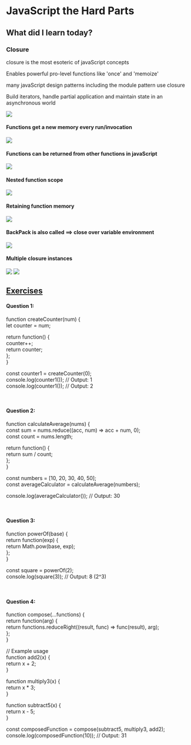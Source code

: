 <h1>JavaScript the Hard Parts</h1>
<h2>What did I learn today?</h2>
<h3>Closure</h3>
<p>closure is the most esoteric of javaScript concepts</p>
<p>Enables powerful pro-level functions like 'once' and 'memoize'</p>
<p>many javaScript design patterns including the module pattern use closure</p>
<p>Build iterators, handle partial application and maintain state in an asynchronous world</p>
<img src = "https://github.com/Rawan969/Mastering-JavaScript-in-20-Days/assets/121896627/6abe7a52-829e-4e38-bf22-3c5c0e6dc0c4">
<h4>Functions get a new memory every run/invocation</h4>
<img src = "https://github.com/Rawan969/Mastering-JavaScript-in-20-Days/assets/121896627/f5b77404-0a12-4e16-9fe3-6efc1238b66d">
<h4>Functions can be returned from other functions in javaScript</h4>
<img src = "https://github.com/Rawan969/Mastering-JavaScript-in-20-Days/assets/121896627/664b28f6-6c67-4a17-8366-c3e87aee421a">
<h4>Nested function scope</h4>
<img src = "https://github.com/Rawan969/Mastering-JavaScript-in-20-Days/assets/121896627/cfe2b26e-47a6-4dc3-84f7-322c0a543ea2">
<h4>Retaining function memory</h4>
<img src = "https://github.com/Rawan969/Mastering-JavaScript-in-20-Days/assets/121896627/7dfc15c9-42dc-4b19-b320-26d84171a04f">
<h4>BackPack is also called ==> close over variable environment</h4>
<img src = "https://github.com/Rawan969/Mastering-JavaScript-in-20-Days/assets/121896627/caea39da-9f75-499e-894e-8295582fe7cd">
<h4>Multiple closure instances</h4>
<img src = "https://github.com/Rawan969/Mastering-JavaScript-in-20-Days/assets/121896627/5cc44750-0d5e-4bd7-a2bb-1de810e44c68">
<img src = "https://github.com/Rawan969/Mastering-JavaScript-in-20-Days/assets/121896627/d970137b-4f4b-4393-af07-0b68b1a67e98">

<h2><a href ="https://github.com/orjwan-alrajaby/gsg-QA-Nablus-training-2023/blob/main/learning-sprint-1/week2%20-%20javaScript-the-hard-parts-v2/day%202/tasks.md">Exercises </a></h2>
<h4>Question 1:</h4>
<div>
  function createCounter(num) { </br>
  let counter = num;  </br>

  return function() {  </br>
    counter++;  </br>
    return counter;  </br>
  };  </br>
}  </br>

const counter1 = createCounter(0);  </br>
console.log(counter1()); // Output: 1  </br>
console.log(counter1()); // Output: 2  </br>
</div>  </br>
<h4>Question 2:</h4>
<div>
  function calculateAverage(nums) { </br>
  const sum = nums.reduce((acc, num) => acc + num, 0); </br>
  const count = nums.length; </br>

  return function() { </br>
    return sum / count; </br>
  }; </br>
} </br>

const numbers = [10, 20, 30, 40, 50]; </br>
const averageCalculator = calculateAverage(numbers); </br>

console.log(averageCalculator()); // Output: 30 </br>
</div> </br>
<h4>Question 3:</h4>
<div>
  function powerOf(base) { </br>
  return function(exp) { </br>
    return Math.pow(base, exp); </br>
  }; </br>
} </br>

const square = powerOf(2); </br>
console.log(square(3)); // Output: 8 (2^3) </br>
</div> </br>
<h4>Question 4:</h4>
<div>
  function compose(...functions) { </br>
  return function(arg) { </br>
    return functions.reduceRight((result, func) => func(result), arg); </br>
  }; </br>
} </br>

// Example usage </br>
function add2(x) { </br>
  return x + 2; </br>
} </br>

function multiply3(x) { </br>
  return x * 3; </br>
} </br>

function subtract5(x) { </br>
  return x - 5; </br>
} </br>

const composedFunction = compose(subtract5, multiply3, add2); </br>
console.log(composedFunction(10)); // Output: 31 </br>
</div> </br>

